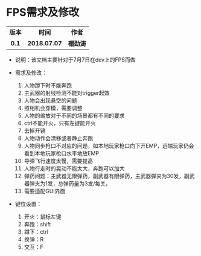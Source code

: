 # FPS需求及修改
<table>
  <tr>
    <td align="center"><b>版本</b></td>
    <td align="center"><b>时间</b></td>
    <td align="center"><b>作者</b></td>
  </tr>
  <tr>
    <td align="center"><b>0.1</b></td>
    <td align="center"><b>2018.07.07</b></td>
    <td align="center"><b>禤劲涛</b></td>
  </tr>
</table>

- 说明：该文档主要针对于7月7日在dev上的FPS而做

- 需求及修改：
    1. 人物蹲下时不能奔跑
    2. 主武器的射线检测不能对trigger起效
    3. 人物会出现悬空的问题
    4. 照相机会穿模，需要调整
    5. 人物的缩放对于不同的场景都有不同的要求
    6. ctrl不能开火，只有左键能开火
    7. 去掉开镜
    8. 人物动作会漂移或者静止奔跑
    9. 人物同步枪口不对应的问题，如本地玩家枪口向下开EMP，远端玩家仍会看到本地玩家枪口水平地放EMP
    10. 导弹飞行速度太慢，需要提高
    11. 人物行走时的晃动不能太大，奔跑可以加大
    12. 弹药问题：主武器无限弹药，副武器有限弹药，主武器弹夹为30发，副武器弹夹为1发，总弹药量为3发/每关。
    13. 需要适配GUI界面

- 键位设置：
  1. 开火：鼠标左键
  2. 奔跑：shift
  3. 蹲下：ctrl
  4. 换弹：R
  5. 交互：F